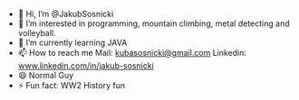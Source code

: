 - 👋 Hi, I’m @JakubSosnicki
- 👀 I’m interested in programming, mountain climbing, metal detecting and volleyball.
- 🌱 I’m currently learning JAVA 
- 📫 How to reach me Mail: kubasosnicki@gmail.com Linkedin: www.linkedin.com/in/jakub-sosnicki
- 😄 Normal Guy
- ⚡ Fun fact: WW2 History fun

<!---
JakubSosnicki/JakubSosnicki is a ✨ special ✨ repository because its `README.md` (this file) appears on your GitHub profile.
You can click the Preview link to take a look at your changes.
--->
